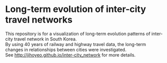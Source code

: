 # Long-term evolution of inter-city travel networks

This repository is for a visualization of long-term evolution patterns of inter-city travel network in South Korea.  
By using 40 years of railway and highway travel data, the long-term changes in relationships between cities were investigated.  
See http://jihoyeo.github.io/inter-city_network for more details.
